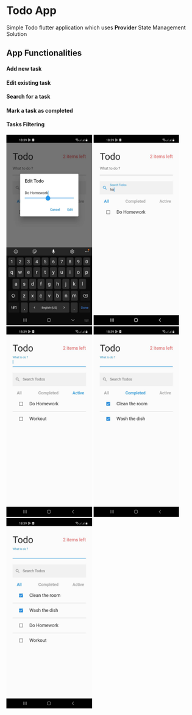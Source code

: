 # Todo App

Simple Todo flutter application which uses **Provider** State Management Solution 


## App Functionalities

#### Add new task
#### Edit existing task
#### Search for a task
#### Mark a task as completed
#### Tasks Filtering

<img src = "APP/1.jpg" height = "500"> <img src = "APP/2.jpg" height = "500"> <img src = "APP/3.jpg" height = "500"> <img src = "APP/4.jpg" height = "500"> <img src = "APP/5.jpg" height = "500"> 